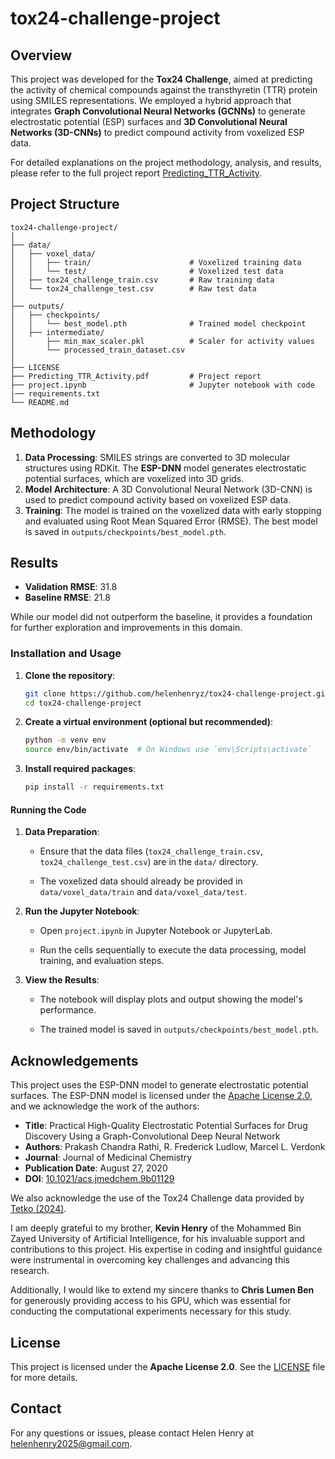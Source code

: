 # tox24-challenge-project

## Overview

This project was developed for the **Tox24 Challenge**, aimed at predicting the activity of chemical compounds against the transthyretin (TTR) protein using SMILES representations. We employed a hybrid approach that integrates **Graph Convolutional Neural Networks (GCNNs)** to generate electrostatic potential (ESP) surfaces and **3D Convolutional Neural Networks (3D-CNNs)** to predict compound activity from voxelized ESP data.

For detailed explanations on the project methodology, analysis, and results, please refer to the full project report [Predicting_TTR_Activity](Predicting_TTR_Activity.pdf).


## Project Structure

```
tox24-challenge-project/
│
├── data/
│   ├── voxel_data/
│   │   ├── train/                      # Voxelized training data
│   │   └── test/                       # Voxelized test data
│   ├── tox24_challenge_train.csv       # Raw training data
│   └── tox24_challenge_test.csv        # Raw test data
│
├── outputs/
│   ├── checkpoints/
│   │   └── best_model.pth              # Trained model checkpoint
│   ├── intermediate/
│       ├── min_max_scaler.pkl          # Scaler for activity values
│       └── processed_train_dataset.csv
│
├── LICENSE                     
├── Predicting_TTR_Activity.pdf         # Project report
├── project.ipynb                       # Jupyter notebook with code
|── requirements.txt
└── README.md               
```

## Methodology

1. **Data Processing**: SMILES strings are converted to 3D molecular structures using RDKit. The **ESP-DNN** model generates electrostatic potential surfaces, which are voxelized into 3D grids.
2. **Model Architecture**: A 3D Convolutional Neural Network (3D-CNN) is used to predict compound activity based on voxelized ESP data.
3. **Training**: The model is trained on the voxelized data with early stopping and evaluated using Root Mean Squared Error (RMSE). The best model is saved in `outputs/checkpoints/best_model.pth`.

## Results

- **Validation RMSE**: 31.8
- **Baseline RMSE**: 21.8

While our model did not outperform the baseline, it provides a foundation for further exploration and improvements in this domain.

### Installation and Usage

1. **Clone the repository**:

   ```bash
   git clone https://github.com/helenhenryz/tox24-challenge-project.git
   cd tox24-challenge-project
   ```

2. **Create a virtual environment (optional but recommended)**:

   ```bash
   python -m venv env
   source env/bin/activate  # On Windows use `env\Scripts\activate`
   ```

3. **Install required packages**:

   ```bash
   pip install -r requirements.txt
   ```

#### Running the Code

1. **Data Preparation**:

   - Ensure that the data files (`tox24_challenge_train.csv`, `tox24_challenge_test.csv`) are in the `data/` directory.

   - The voxelized data should already be provided in `data/voxel_data/train` and `data/voxel_data/test`.

2. **Run the Jupyter Notebook**:

   - Open `project.ipynb` in Jupyter Notebook or JupyterLab.

   - Run the cells sequentially to execute the data processing, model training, and evaluation steps.

3. **View the Results**:

   - The notebook will display plots and output showing the model's performance.

   - The trained model is saved in `outputs/checkpoints/best_model.pth`.


## Acknowledgements

This project uses the ESP-DNN model to generate electrostatic potential surfaces. The ESP-DNN model is licensed under the [Apache License 2.0](https://www.apache.org/licenses/LICENSE-2.0), and we acknowledge the work of the authors:

- **Title**: Practical High-Quality Electrostatic Potential Surfaces for Drug Discovery Using a Graph-Convolutional Deep Neural Network
- **Authors**: Prakash Chandra Rathi, R. Frederick Ludlow, Marcel L. Verdonk
- **Journal**: Journal of Medicinal Chemistry
- **Publication Date**: August 27, 2020
- **DOI**: [10.1021/acs.jmedchem.9b01129](https://doi.org/10.1021/acs.jmedchem.9b01129)

We also acknowledge the use of the Tox24 Challenge data provided by [Tetko (2024)](https://doi.org/10.1021/acs.chemrestox.4c00192).

I am deeply grateful to my brother, **Kevin Henry** of the Mohammed Bin Zayed University of Artificial Intelligence, for his invaluable support and contributions to this project. His expertise in coding and insightful guidance were instrumental in overcoming key challenges and advancing this research.

Additionally, I would like to extend my sincere thanks to **Chris Lumen Ben** for generously providing access to his GPU, which was essential for conducting the computational experiments necessary for this study.


## License

This project is licensed under the **Apache License 2.0**. See the [LICENSE](LICENSE) file for more details.


## Contact

For any questions or issues, please contact Helen Henry at helenhenry2025@gmail.com.













